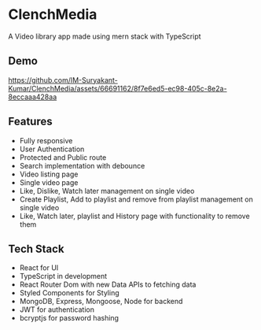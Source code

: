 # ClenchMedia

A Video library app made using mern stack with TypeScript

## Demo

https://github.com/IM-Suryakant-Kumar/ClenchMedia/assets/66691162/8f7e6ed5-ec98-405c-8e2a-8eccaaa428aa

## Features

-   Fully responsive
-   User Authentication
-   Protected and Public route
-   Search implementation with debounce
-   Video listing page
-   Single video page
-   Like, Dislike, Watch later management on single video
-   Create Playlist, Add to playlist and remove from playlist management on single video
-   Like, Watch later, playlist and History page with functionality to remove them

## Tech Stack

-   React for UI
-   TypeScript in development
-   React Router Dom with new Data APIs to fetching data
-   Styled Components for Styling
-   MongoDB, Express, Mongoose, Node for backend
-   JWT for authentication
-   bcryptjs for password hashing
